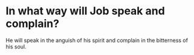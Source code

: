 # In what way will Job speak and complain?

He will speak in the anguish of his spirit and complain in the bitterness of his soul.
